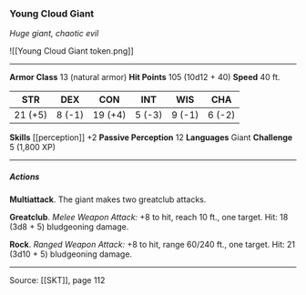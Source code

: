 ### Young Cloud Giant
_Huge giant, chaotic evil_

![[Young Cloud Giant token.png]]


---

**Armor Class** 13 (natural armor)
**Hit Points** 105 (10d12 + 40)
**Speed** 40 ft.

| STR     | DEX     | CON     | INT     | WIS     | CHA     |
|---------|---------|---------|---------|---------|---------|
| 21 (+5) | 8 (-1) | 19 (+4) | 5 (-3) | 9 (-1) | 6 (-2) |

**Skills** [[perception]] +2
**Passive Perception** 12
**Languages** Giant
**Challenge** 5 (1,800 XP)

---

##### Actions
**Multiattack**. The giant makes two greatclub attacks.

**Greatclub**. _Melee Weapon Attack:_ +8 to hit, reach 10 ft., one target. Hit: 18 (3d8 + 5) bludgeoning damage.

**Rock**. _Ranged Weapon Attack:_ +8 to hit, range 60/240 ft., one target. Hit: 21 (3d10 + 5) bludgeoning damage.


---

Source: [[SKT]], page 112
